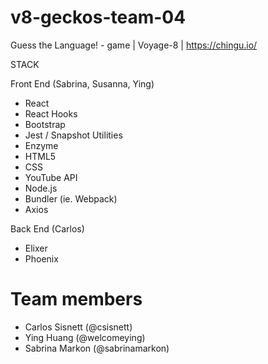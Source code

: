# v8-geckos-team-04
Guess the Language! - game | Voyage-8 | https://chingu.io/

STACK

Front End (Sabrina, Susanna, Ying)
- React
- React Hooks
- Bootstrap
- Jest / Snapshot Utilities
- Enzyme
- HTML5
- CSS
- YouTube API
- Node.js
- Bundler (ie. Webpack)
- Axios

Back End (Carlos)
- Elixer
- Phoenix

# Team members
- Carlos Sisnett (@csisnett)
- Ying Huang (@welcomeying)
- Sabrina Markon (@sabrinamarkon)

